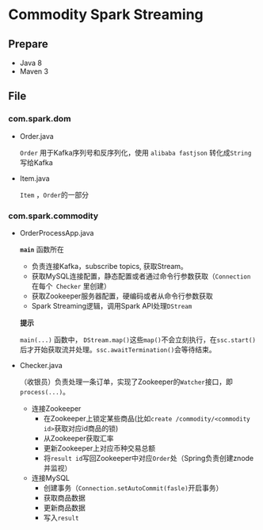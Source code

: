 # Commodity Spark Streaming

## Prepare

* Java 8
* Maven 3

## File

### com.spark.dom

* Order.java

  `Order` 用于Kafka序列号和反序列化，使用 `alibaba fastjson` 转化成`String`写给Kafka

* Item.java

  `Item` ，`Order`的一部分

### com.spark.commodity

* OrderProcessApp.java

  __`main`__ 函数所在

  * 负责连接Kafka，subscribe topics, 获取Stream。
  * 获取MySQL连接配置，静态配置或者通过命令行参数获取（`Connection` 在每个` Checker` 里创建）
  * 获取Zookeeper服务器配置，硬编码或者从命令行参数获取
  * Spark Streaming逻辑，调用Spark API处理`DStream`

  __提示__

  `main(...)` 函数中， `DStream.map()`这些`map()`不会立刻执行，在`ssc.start()`后才开始获取流并处理。`ssc.awaitTermination()`会等待结束。

* Checker.java

  （收银员）负责处理一条订单，实现了Zookeeper的`Watcher`接口，即`process(...)`。

  * 连接Zookeeper
    * 在Zookeeper上锁定某些商品(比如`create /commodity/<commodity id>`获取对应id商品的锁)
    * 从Zookeeper获取汇率
    * 更新Zookeeper上对应币种交易总额
    * 将`result id`写回Zookeeper中对应`Order`处（Spring负责创建znode并监视）
  * 连接MySQL
    * 创建事务（`Connection.setAutoCommit(fasle)`开启事务）
    * 获取商品数据
    * 更新商品数据
    * 写入`result`





